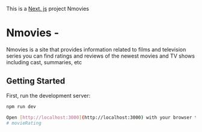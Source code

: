 This is a [Next. js](https://nextjs.org/) project Nmovies 

# Nmovies - 
Nmovies is a site that provides information related to films and television series you can find ratings and reviews of the newest movies and TV shows including cast, summaries, etc

## Getting Started

First, run the development server:

```bash
npm run dev

Open [http://localhost:3000](http://localhost:3000) with your browser to see the result.
#   m o v i e R a t i n g 
